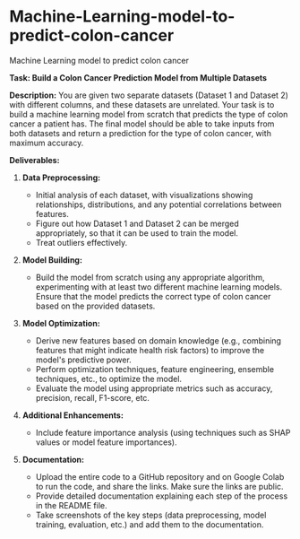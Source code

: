 # Machine-Learning-model-to-predict-colon-cancer
Machine Learning model to predict colon cancer

**Task: Build a Colon Cancer Prediction Model from Multiple Datasets**

**Description:**
You are given two separate datasets (Dataset 1 and Dataset 2) with different columns, and these datasets are unrelated. Your task is to build a machine learning model from scratch that predicts the type of colon cancer a patient has. The final model should be able to take inputs from both datasets and return a prediction for the type of colon cancer, with maximum accuracy.

**Deliverables:**

1. **Data Preprocessing:**
   - Initial analysis of each dataset, with visualizations showing relationships, distributions, and any potential correlations between features.
   - Figure out how Dataset 1 and Dataset 2 can be merged appropriately, so that it can be used to train the model.
   - Treat outliers effectively.

2. **Model Building:**
   - Build the model from scratch using any appropriate algorithm, experimenting with at least two different machine learning models. Ensure that the model predicts the correct type of colon cancer based on the provided datasets.

3. **Model Optimization:**
   - Derive new features based on domain knowledge (e.g., combining features that might indicate health risk factors) to improve the model's predictive power.
   - Perform optimization techniques, feature engineering, ensemble techniques, etc., to optimize the model.
   - Evaluate the model using appropriate metrics such as accuracy, precision, recall, F1-score, etc.

4. **Additional Enhancements:**
   - Include feature importance analysis (using techniques such as SHAP values or model feature importances).

5. **Documentation:**
   - Upload the entire code to a GitHub repository and on Google Colab to run the code, and share the links. Make sure the links are public.
   - Provide detailed documentation explaining each step of the process in the README file.
   - Take screenshots of the key steps (data preprocessing, model training, evaluation, etc.) and add them to the documentation.
  
